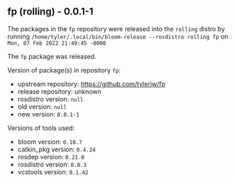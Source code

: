 ## fp (rolling) - 0.0.1-1

The packages in the `fp` repository were released into the `rolling` distro by running `/home/tyler/.local/bin/bloom-release --rosdistro rolling fp` on `Mon, 07 Feb 2022 21:49:45 -0000`

The `fp` package was released.

Version of package(s) in repository `fp`:

- upstream repository: https://github.com/tylerjw/fp
- release repository: unknown
- rosdistro version: `null`
- old version: `null`
- new version: `0.0.1-1`

Versions of tools used:

- bloom version: `0.10.7`
- catkin_pkg version: `0.4.24`
- rosdep version: `0.21.0`
- rosdistro version: `0.8.3`
- vcstools version: `0.1.42`


